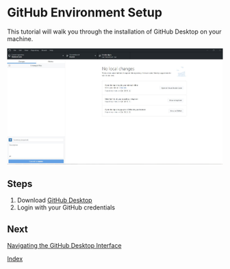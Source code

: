 # GitHub Environment Setup

This tutorial will walk you through the installation of GitHub Desktop on your machine.

![GitHub Desktop Screenshot](GitHub_Desktop_Screenshot.JPG)

## Steps

1. Download [GitHub Desktop](desktop.github.com)
2. Login with your GitHub credentials

## Next

[Navigating the GitHub Desktop Interface](quickstart/gitHubDesktopTut)

[Index](index)
